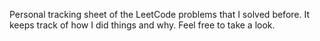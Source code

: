 Personal tracking sheet of the LeetCode problems that I solved before. It keeps track of how I did things and why. Feel free to take a look.
